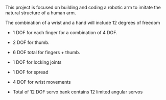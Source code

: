 This project is focused on building and coding a robotic arm to imitate the natural structure of a human arm.




The combination of a wrist and a hand will include 12 degrees of freedom
 - 1 DOF for each finger for a combination of 4 DOF.
 - 2 DOF for thumb.
 - 6 DOF total for fingers + thumb.
 - 1 DOF for locking joints
 - 1 DOF for spread
 - 4 DOF for wrist movements

 - Total of 12 DOF servo bank contains 12 limited angular servos

